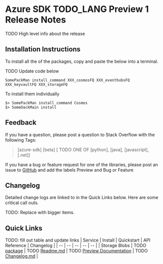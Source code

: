 # Azure SDK TODO_LANG Preview 1 Release Notes 

TODO High level info about the release

## Installation Instructions
To install all the of the packages, copy and paste the below into a terminal.

TODO Update code below
    
    SomePackMan install_command XXX_cosmosFQ XXX_eventhubsFQ XXX_keyvaultFQ XXX_storageFQ

To install them individually

    $> SomePackMan install_command Cosmos
    $> SomeOackMain install

## Feedback
If you have a question, please post a question to Stack Overflow with the following Tags:
> [azure-sdk] [beta] [ TODO ONE OF [python], [java], [javascript], [.net]]

If you have a bug or feature request for one of the libraries, please post an issue to [GitHub](https://github.com/auzre/azure-sdk-for-XXX/issues) and add the labels Preview and Bug or Feature

## Changelog
Detailed change logs are linked to in the Quick Links below. Here are some critical call outs.

TODO: Replace with bigger items.

## Quick Links
TODO: fill out table and update links
| Service  | Install | Quickstart |  API Reference | Changelog |
| -- | -- | -- | -- | -- |
| Storage Blobs | TODO [package](https://crates.io/crates/azure_sdk_for_rust) | TODO [Readme.md](github.com) | TODO [Preview Documentation](docs.microsoft.com) | TODO [Changelog.md](github.com) |